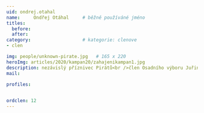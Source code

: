 ```yaml
---
uid: ondrej.otahal
name:     Ondřej Otáhal  	# běžně používáné jméno
titles:
  before: 
  after:
category:                   # kategorie: clenove
- clen

img: people/unknown-pirate.jpg   # 165 x 220
heroImg: articles/2020/kampan20/zahajenikampan1.jpg
description: nezávislý příznivec Pirátů<br />člen Osadního výboru Juřinka # kratký popis, max 160 znaků
mail:

profiles:
  

ordclen: 12
---
```


